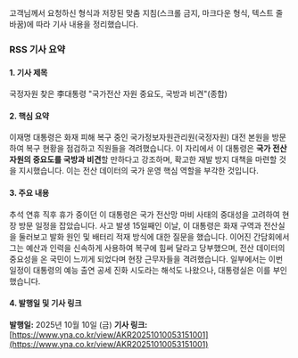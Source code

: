 고객님께서 요청하신 형식과 저장된 맞춤 지침(스크롤 금지, 마크다운 형식, 텍스트 줄 바꿈)에 따라 기사 내용을 정리했습니다.

### RSS 기사 요약

#### **1. 기사 제목**
국정자원 찾은 李대통령 "국가전산 자원 중요도, 국방과 비견"(종합)

#### **2. 핵심 요약**
이재명 대통령은 화재 피해 복구 중인 국가정보자원관리원(국정자원) 대전 본원을 방문하여 복구 현황을 점검하고 직원들을 격려했습니다. 이 자리에서 이 대통령은 **국가 전산 자원의 중요도를 국방과 비견**할 만하다고 강조하며, 확고한 재발 방지 대책을 마련할 것을 지시했습니다. 이는 전산 데이터의 국가 운영 핵심 역할을 부각한 것입니다.

#### **3. 주요 내용**
추석 연휴 직후 휴가 중이던 이 대통령은 국가 전산망 마비 사태의 중대성을 고려하여 현장 방문 일정을 잡았습니다. 사고 발생 15일째인 이날, 이 대통령은 화재 구역과 전산실을 둘러보고 발화 원인 및 배터리 적재 방식에 대한 질문을 했습니다. 이어진 간담회에서 그는 예산과 인력을 신속하게 사용하여 복구에 힘써 달라고 당부했으며, 전산 데이터의 중요성을 온 국민이 느끼게 되었다며 현장 근무자들을 격려했습니다. 일부에서는 이번 일정이 대통령의 예능 출연 공세 진화 시도라는 해석도 나왔으나, 대통령실은 이를 부인했습니다.

#### **4. 발행일 및 기사 링크**
**발행일:** 2025년 10월 10일 (금)
**기사 링크:** [https://www.yna.co.kr/view/AKR20251010053151001](https://www.yna.co.kr/view/AKR20251010053151001)